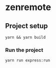 # zenremote

## Project setup
```
yarn && yarn build
```

### Run the project
```
yarn run express:run
```
